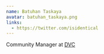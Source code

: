```yaml
---
name: Batuhan Taskaya
avatar: batuhan_taskaya.png
links:
  - https://twitter.com/isidentical
---
```


Community Manager at [DVC](https://dvc.org)
